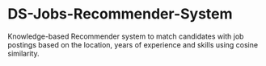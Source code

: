 # DS-Jobs-Recommender-System

Knowledge-based Recommender system to match candidates with job postings based on the location, years of experience and skills using cosine similarity.
